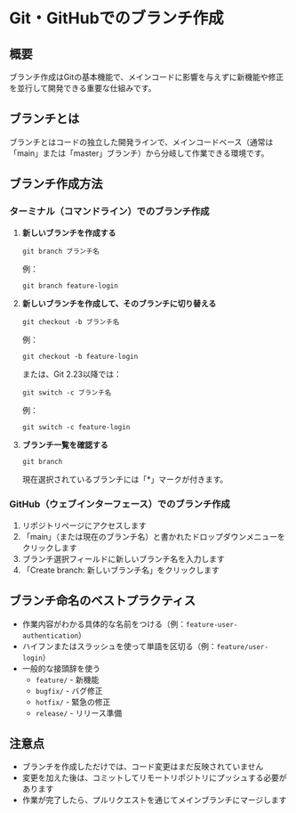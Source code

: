 # Git・GitHubでのブランチ作成

## 概要
ブランチ作成はGitの基本機能で、メインコードに影響を与えずに新機能や修正を並行して開発できる重要な仕組みです。

## ブランチとは
ブランチとはコードの独立した開発ラインで、メインコードベース（通常は「main」または「master」ブランチ）から分岐して作業できる環境です。

## ブランチ作成方法

### ターミナル（コマンドライン）でのブランチ作成

1. **新しいブランチを作成する**

   ```
   git branch ブランチ名
   ```

   例：
   ```
   git branch feature-login
   ```

2. **新しいブランチを作成して、そのブランチに切り替える**

   ```
   git checkout -b ブランチ名
   ```

   例：
   ```
   git checkout -b feature-login
   ```

   または、Git 2.23以降では：

   ```
   git switch -c ブランチ名
   ```

   例：
   ```
   git switch -c feature-login
   ```

3. **ブランチ一覧を確認する**

   ```
   git branch
   ```

   現在選択されているブランチには「*」マークが付きます。

### GitHub（ウェブインターフェース）でのブランチ作成

1. リポジトリページにアクセスします
2. 「main」（または現在のブランチ名）と書かれたドロップダウンメニューをクリックします
3. ブランチ選択フィールドに新しいブランチ名を入力します
4. 「Create branch: 新しいブランチ名」をクリックします

## ブランチ命名のベストプラクティス

- 作業内容がわかる具体的な名前をつける（例：`feature-user-authentication`）
- ハイフンまたはスラッシュを使って単語を区切る（例：`feature/user-login`）
- 一般的な接頭辞を使う
  - `feature/` - 新機能
  - `bugfix/` - バグ修正
  - `hotfix/` - 緊急の修正
  - `release/` - リリース準備

## 注意点

- ブランチを作成しただけでは、コード変更はまだ反映されていません
- 変更を加えた後は、コミットしてリモートリポジトリにプッシュする必要があります
- 作業が完了したら、プルリクエストを通じてメインブランチにマージします
